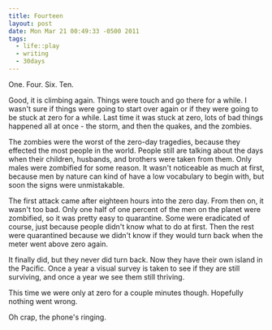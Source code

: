 ```yaml
--- 
title: Fourteen
layout: post
date: Mon Mar 21 00:49:33 -0500 2011
tags:
  - life::play
  - writing
  - 30days
---
```

One. Four.  Six.  Ten.

Good, it is climbing  again.  Things were touch and go there for a
while.  I wasn't sure if things were going to start over again or if
they were going to be stuck at zero for a while.   Last time it was
stuck at zero, lots of bad things happened all at once - the storm,
and then the quakes, and the zombies.

The zombies were the worst of the zero-day tragedies, because they
effected the most people in the world.  People still are talking about
the days when their children, husbands, and brothers were taken from
them.  Only males were zombified for some reason.  It wasn't noticeable
as much at first, because men by nature can kind of have a low
vocabulary to begin with, but soon the signs were unmistakable.

The first attack came after eighteen hours into the zero day.  From
then on, it wasn't too bad.  Only one half of one percent of the men
on the planet were zombified, so it was pretty easy to quarantine.
Some were eradicated of course, just because people didn't know what
to do at first.  Then the rest were quarantined because we didn't know
if they would turn back when the meter went above zero again.

It finally did, but they never did turn back.  Now they have their own
island in the Pacific.  Once a year a visual survey is taken to see if
they are still surviving, and once a year we see them still thriving.

This time we were only at zero for a couple minutes though.  Hopefully
nothing went wrong.

Oh crap, the phone's ringing.
